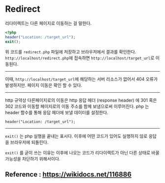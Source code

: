 # Redirect

리다이렉트는 다른 페이지로 이동하는 걸 말한다.

```PHP
<?php
header("Location: /target_url");
exit();
```

위 코드를 `redirect.php` 파일에 저장하고 브라우저에서 결과를 확인한다.
`http://localhost/redirect.php`에 접속하면 `http://localhost/target_url`로 이동된다.

---
이때, `http://localhost/target_url`에 해당하는 서버 리소스가 없어서 404 오류가 발생하지만. 페이지 이동은 확인 할 수 있다.

---

http 규약상 다른페이지로의 이동은 http 응답 헤더 (response header) 에 301 혹은 302 코드와 이동할 페이지로의 이동 주소를 함께 보냄으로써 이루어진다. php 는 header 함수를 통해 응답 헤더에 보낼 데이터를 설정한다.

```
header("Location: /target_url");
```

___

`exit()` 는 php 실행을 끝내는 표시다. 이후에 어떤 코드가 있어도 실행하지 않로 응답을 브라우저에 되돌린다.

`exit()` 를 굳이 쓰는 이유는 이후에 나오는 코드가 리다이렉트가 아닌 다른 상태로 바꿀 가능성을 차단하기 위해서이다.

## Reference : https://wikidocs.net/116886